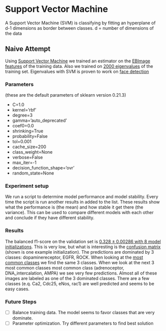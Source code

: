 # Support Vector Machine

A Support Vector Machine (SVM) is classifying by fitting an hyperplane of d-1 dimensions as border between classes.
d = number of dimensions of the data

## Naive Attempt

Using [Support Vector Machine](https://scikit-learn.org/0.21/modules/generated/sklearn.svm.SVC.html#sklearn.svm.SVC) we trained an estimator on the [EBImage features](../2.process-data/README.md) of the training data.
Also we trained on [2000 eigenvalues](../2.process-data/README.md) of the training set.
Eigenvalues with SVM is proven to work on [face detection](https://www.kaggle.com/serkanpeldek/face-recognition-on-olivetti-dataset)

### Parameters

(these are the default parameters of sklearn version 0.21.3)
- C=1.0
- kernel=’rbf’
- degree=3
- gamma=’auto_deprecated’
- coef0=0.0
- shrinking=True
- probability=False
- tol=0.001
- cache_size=200
- class_weight=None
- verbose=False
- max_iter=-1
- decision_function_shape=’ovr’
- random_state=None

### Experiment setup

We run a script to determine model performance and model stability. 
Every time the script is run another results in added to the list. 
These results show what the performance is (the mean) and how stable it get there (the variance).
This can be used to compare different models with each other and conclude if they have different stability. 

### Results

The balanced f1-score on the validation set is [0.328 ± 0.00286 with 8 model initializations](results/all_scores.csv).
This is very low, but what is interesting is the [confusion matrix](results/0/confusion_matrix.png) (shown is one example initialization).
The predictions are dominated by 3 classes: dopaminereceptor, EGFR, ROCK.
When looking at the [most common classes](../2.process-data/results/target_counts.tsv) we find the same 3 classes.
When we look at the next 3 most common classes most common class (adrenoceptor, DNA_intercalation, AMPA) we see very few predictions. Almost all of these images are labeled as one of the 3 dominated classes.
There are a few classes (e.q. Ca2, Cdc25, eNos, rac1) are well predicted and seems to be easy cases.

### Future Steps

- [ ] Balance training data. The model seems to favor classes that are very dominate.  
- [ ] Parameter optimization. Try different parameters to find best solution
